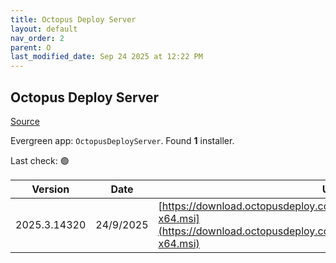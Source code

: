 ```yaml
---
title: Octopus Deploy Server
layout: default
nav_order: 2
parent: O
last_modified_date: Sep 24 2025 at 12:22 PM
---
```


## Octopus Deploy Server

[Source](https://octopus.com/)

Evergreen app: `OctopusDeployServer`. Found **1** installer.

Last check: 🟢

| Version      | Date      | URI                                                                                                                                                |
| ------------ | --------- | -------------------------------------------------------------------------------------------------------------------------------------------------- |
| 2025.3.14320 | 24/9/2025 | [https://download.octopusdeploy.com/octopus/Octopus.2025.3.14320-x64.msi](https://download.octopusdeploy.com/octopus/Octopus.2025.3.14320-x64.msi) |
